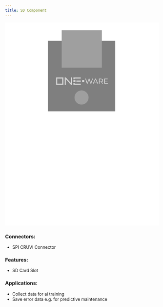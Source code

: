 ```yaml
---
title: SD Component
---
```




![SD Component](img/Component_SD.png)

### Connectors:
-	SPI CRUVI Connector

### Features: 
-	SD Card Slot

### Applications: 
-	Collect data for ai training
-	Save error data e.g. for predictive maintenance


